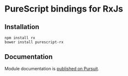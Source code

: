 # PureScript bindings for RxJs

## Installation

```
npm install rx
bower install purescript-rx
```

## Documentation

Module documentation is [published on Pursuit](http://pursuit.purescript.org/packages/purescript-rx/). 

